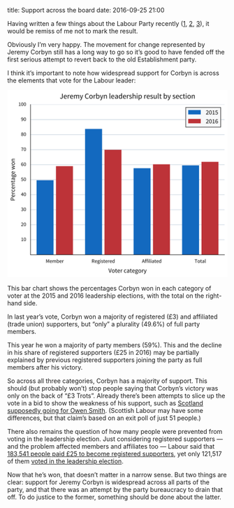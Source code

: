 title: Support across the board
date: 2016-09-25 21:00

Having written a few things about the Labour Party recently ([1][], [2][], [3][]), it would be remiss of me not to mark the result.

[1]: /2016/08/playing-a-dirty-game/
[2]: /2016/09/where-could-labours-votes-come-from/
[3]: /2016/09/owens-two-million-tories/

Obviously I’m very happy. The movement for change represented by Jeremy Corbyn still has a long way to go so it’s good to have fended off the first serious attempt to revert back to the old Establishment party.

I think it’s important to note how widespread support for Corbyn is across the elements that vote for the Labour leader:

<p>
    <a href="/images/2016-09-25-labour_leadership.svg">
        <img alt="A chart showing Jeremy Corbyn’s percentage of the vote across the voting categories of party members, registered and affiliated supporters, in the 2015 and 2016 leadership elections"
             src="/images/2016-09-25-labour_leadership.svg"
             class="no-border">
    </a>
</p>

This bar chart shows the percentages Corbyn won in each category of voter at the 2015 and 2016 leadership elections, with the total on the right-hand side.

In last year’s vote, Corbyn won a majority of registered (£3) and affiliated (trade union) supporters, but “only” a plurality (49.6%) of full party members.

This year he won a majority of party members (59%). This and the decline in his share of registered supporters (£25 in 2016) may be partially explained by previous registered supporters joining the party as full members after his victory.

So across all three categories, Corbyn has a majority of support. This should (but probably won’t) stop people saying that Corbyn’s victory was only on the back of “£3 Trots”. Already there’s been attempts to slice up the vote in a bid to show the weakness of his support, such as [Scotland supposedly going for Owen Smith][smith-scotland]. (Scottish Labour may have some differences, but that claim’s based on an exit poll of just 51 people.)

[smith-scotland]: http://morningstaronline.co.uk/a-5e1b-Scots-did-back-Jez-Findlay

There also remains the question of how many people were prevented from voting in the leadership election. Just considering registered supporters — and the problem affected members and affiliates too — Labour said that [183,541 people paid £25 to become registered supporters][rs], yet only 121,517 of them [voted in the leadership election][result-2016].

[rs]: http://www.bbc.co.uk/news/uk-politics-36851524
[result-2016]: http://www.labour.org.uk/pages/labour-leadership-results-2016

Now that he’s won, that doesn’t matter in a narrow sense. But two things are clear: support for Jeremy Corbyn is widespread across all parts of the party, and that there was an attempt by the party bureaucracy to drain that off. To do justice to the former, something should be done about the latter.
